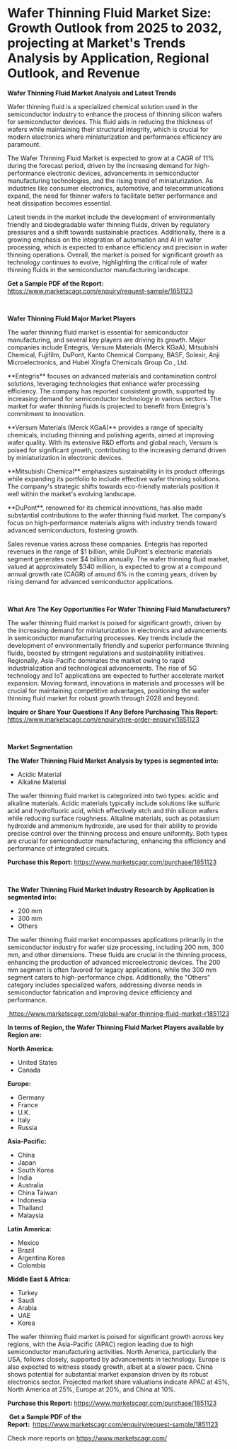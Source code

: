 <p><h1>Wafer Thinning Fluid Market Size: Growth Outlook from 2025 to 2032, projecting at Market's Trends Analysis by Application, Regional Outlook, and Revenue</h1></p><p><strong>Wafer Thinning Fluid Market Analysis and Latest Trends</strong></p>
<p><p>Wafer thinning fluid is a specialized chemical solution used in the semiconductor industry to enhance the process of thinning silicon wafers for semiconductor devices. This fluid aids in reducing the thickness of wafers while maintaining their structural integrity, which is crucial for modern electronics where miniaturization and performance efficiency are paramount. </p><p>The Wafer Thinning Fluid Market is expected to grow at a CAGR of 11% during the forecast period, driven by the increasing demand for high-performance electronic devices, advancements in semiconductor manufacturing technologies, and the rising trend of miniaturization. As industries like consumer electronics, automotive, and telecommunications expand, the need for thinner wafers to facilitate better performance and heat dissipation becomes essential.</p><p>Latest trends in the market include the development of environmentally friendly and biodegradable wafer thinning fluids, driven by regulatory pressures and a shift towards sustainable practices. Additionally, there is a growing emphasis on the integration of automation and AI in wafer processing, which is expected to enhance efficiency and precision in wafer thinning operations. Overall, the market is poised for significant growth as technology continues to evolve, highlighting the critical role of wafer thinning fluids in the semiconductor manufacturing landscape.</p></p>
<p><strong>Get a Sample PDF of the Report:&nbsp;</strong> <a href="https://www.marketscagr.com/enquiry/request-sample/1851123?utm_campaign=2480&utm_medium=2&utm_source=Github&utm_content=ia&utm_term=26032025&utm_id=wafer-thinning-fluid">https://www.marketscagr.com/enquiry/request-sample/1851123</a></p>
<p>&nbsp;</p>
<p><strong>Wafer Thinning Fluid Major Market Players</strong></p>
<p><p>The wafer thinning fluid market is essential for semiconductor manufacturing, and several key players are driving its growth. Major companies include Entegris, Versum Materials (Merck KGaA), Mitsubishi Chemical, Fujifilm, DuPont, Kanto Chemical Company, BASF, Solexir, Anji Microelectronics, and Hubei Xingfa Chemicals Group Co., Ltd.</p><p>**Entegris** focuses on advanced materials and contamination control solutions, leveraging technologies that enhance wafer processing efficiency. The company has reported consistent growth, supported by increasing demand for semiconductor technology in various sectors. The market for wafer thinning fluids is projected to benefit from Entegris's commitment to innovation.</p><p>**Versum Materials (Merck KGaA)** provides a range of specialty chemicals, including thinning and polishing agents, aimed at improving wafer quality. With its extensive R&D efforts and global reach, Versum is poised for significant growth, contributing to the increasing demand driven by miniaturization in electronic devices.</p><p>**Mitsubishi Chemical** emphasizes sustainability in its product offerings while expanding its portfolio to include effective wafer thinning solutions. The company's strategic shifts towards eco-friendly materials position it well within the market's evolving landscape.</p><p>**DuPont**, renowned for its chemical innovations, has also made substantial contributions to the wafer thinning fluid market. The company’s focus on high-performance materials aligns with industry trends toward advanced semiconductors, fostering growth.</p><p>Sales revenue varies across these companies. Entegris has reported revenues in the range of $1 billion, while DuPont's electronic materials segment generates over $4 billion annually. The wafer thinning fluid market, valued at approximately $340 million, is expected to grow at a compound annual growth rate (CAGR) of around 6% in the coming years, driven by rising demand for advanced semiconductor applications.</p></p>
<p>&nbsp;</p>
<p><strong>What Are The Key Opportunities For Wafer Thinning Fluid Manufacturers?</strong></p>
<p><p>The wafer thinning fluid market is poised for significant growth, driven by the increasing demand for miniaturization in electronics and advancements in semiconductor manufacturing processes. Key trends include the development of environmentally friendly and superior performance thinning fluids, boosted by stringent regulations and sustainability initiatives. Regionally, Asia-Pacific dominates the market owing to rapid industrialization and technological advancements. The rise of 5G technology and IoT applications are expected to further accelerate market expansion. Moving forward, innovations in materials and processes will be crucial for maintaining competitive advantages, positioning the wafer thinning fluid market for robust growth through 2028 and beyond.</p></p>
<p><strong>Inquire or Share Your Questions If Any Before Purchasing This Report:</strong> <a href="https://www.marketscagr.com/enquiry/pre-order-enquiry/1851123?utm_campaign=2480&utm_medium=2&utm_source=Github&utm_content=ia&utm_term=26032025&utm_id=wafer-thinning-fluid">https://www.marketscagr.com/enquiry/pre-order-enquiry/1851123</a></p>
<p>&nbsp;</p>
<p><strong>Market Segmentation</strong></p>
<p><strong>The Wafer Thinning Fluid Market Analysis by types is segmented into:</strong></p>
<p><ul><li>Acidic Material</li><li>Alkaline Material</li></ul></p>
<p><p>The wafer thinning fluid market is categorized into two types: acidic and alkaline materials. Acidic materials typically include solutions like sulfuric acid and hydrofluoric acid, which effectively etch and thin silicon wafers while reducing surface roughness. Alkaline materials, such as potassium hydroxide and ammonium hydroxide, are used for their ability to provide precise control over the thinning process and ensure uniformity. Both types are crucial for semiconductor manufacturing, enhancing the efficiency and performance of integrated circuits.</p></p>
<p><strong>Purchase this Report:&nbsp;</strong><a href="https://www.marketscagr.com/purchase/1851123?utm_campaign=2480&utm_medium=2&utm_source=Github&utm_content=ia&utm_term=26032025&utm_id=wafer-thinning-fluid">https://www.marketscagr.com/purchase/1851123</a></p>
<p>&nbsp;</p>
<p><strong>The Wafer Thinning Fluid Market Industry Research by Application is segmented into:</strong></p>
<p><ul><li>200 mm</li><li>300 mm</li><li>Others</li></ul></p>
<p><p>The wafer thinning fluid market encompasses applications primarily in the semiconductor industry for wafer size processing, including 200 mm, 300 mm, and other dimensions. These fluids are crucial in the thinning process, enhancing the production of advanced microelectronic devices. The 200 mm segment is often favored for legacy applications, while the 300 mm segment caters to high-performance chips. Additionally, the "Others" category includes specialized wafers, addressing diverse needs in semiconductor fabrication and improving device efficiency and performance.</p></p>
<p><a href="https://www.marketscagr.com/global-wafer-thinning-fluid-market-r1851123?utm_campaign=2480&utm_medium=2&utm_source=Github&utm_content=ia&utm_term=26032025&utm_id=wafer-thinning-fluid">&nbsp;https://www.marketscagr.com/global-wafer-thinning-fluid-market-r1851123</a></p>
<p><strong>In terms of Region, the Wafer Thinning Fluid Market Players available by Region are:</strong></p>
<p>
    <p> <strong> North America: </strong>
        <ul>
            <li>United States</li>
            <li>Canada</li>
        </ul>
        </p> 
    <p> <strong> Europe: </strong>
        <ul>
            <li>Germany</li>
            <li>France</li>
            <li>U.K.</li>
            <li>Italy</li>
            <li>Russia</li>
        </ul>
        </p> 
    <p> <strong> Asia-Pacific: </strong>
        <ul>
            <li>China</li>
            <li>Japan</li>
            <li>South Korea</li>
            <li>India</li>
            <li>Australia</li>
            <li>China Taiwan</li>
            <li>Indonesia</li>
            <li>Thailand</li>
            <li>Malaysia</li>
        </ul>
        </p> 
    <p> <strong> Latin America: </strong>
        <ul>
            <li>Mexico</li>
            <li>Brazil</li>
            <li>Argentina Korea</li>
            <li>Colombia</li>
        </ul>
        </p> 
    <p> <strong> Middle East & Africa: </strong>
        <ul>
            <li>Turkey</li>
            <li>Saudi</li>
            <li>Arabia</li>
            <li>UAE</li>
            <li>Korea</li>
        </ul>
    </p>
    </p>
<p><p>The wafer thinning fluid market is poised for significant growth across key regions, with the Asia-Pacific (APAC) region leading due to high semiconductor manufacturing activities. North America, particularly the USA, follows closely, supported by advancements in technology. Europe is also expected to witness steady growth, albeit at a slower pace. China shows potential for substantial market expansion driven by its robust electronics sector. Projected market share valuations indicate APAC at 45%, North America at 25%, Europe at 20%, and China at 10%.</p></p>
<p><strong>Purchase this Report: </strong><a href="https://www.marketscagr.com/purchase/1851123?utm_campaign=2480&utm_medium=2&utm_source=Github&utm_content=ia&utm_term=26032025&utm_id=wafer-thinning-fluid">https://www.marketscagr.com/purchase/1851123</a></p>
<p>&nbsp;<strong>Get a Sample PDF of the Report:&nbsp;&nbsp;</strong><a href="https://www.marketscagr.com/enquiry/request-sample/1851123?utm_campaign=2480&utm_medium=2&utm_source=Github&utm_content=ia&utm_term=26032025&utm_id=wafer-thinning-fluid">https://www.marketscagr.com/enquiry/request-sample/1851123</a></p>
<p><strong></strong></p>
<p>Check more reports on <a href="https://www.marketscagr.com/?utm_campaign=2480&utm_medium=2&utm_source=Github&utm_content=ia&utm_term=26032025&utm_id=wafer-thinning-fluid">https://www.marketscagr.com/</a></p>